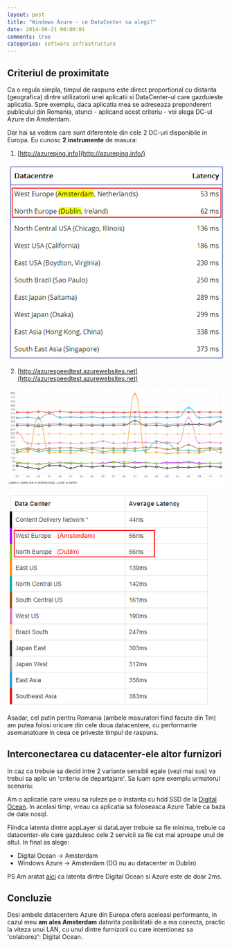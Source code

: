 ```yaml
---
layout: post
title: "Windows Azure - ce DataCenter sa alegi?"
date: 2014-06-21 00:00:01
comments: true
categories: software infrastructure
---
```


## Criteriul de proximitate

Ca o regula simpla, timpul de raspuns este direct proportional cu distanta (geografica) dintre utilizatorii unei aplicatii si DataCenter-ul care gazduieste aplicatia.
Spre exemplu, daca aplicatia mea se adreseaza preponderent publicului din Romania, atunci - aplicand acest criteriu - voi alega DC-ul Azure din Amsterdam.

Dar hai sa vedem care sunt diferentele din cele 2 DC-uri disponibile in Europa. Eu cunosc **2 instrumente** de masura:

1. [http://azureping.info](http://azureping.info/)

![](/assets/images/2014/azurepinginfo.png)

2. [http://azurespeedtest.azurewebsites.net](http://azurespeedtest.azurewebsites.net)

![](/assets/images/2014/azure-speed-test-chart.png)

![](/assets/images/2014/azure-speed-test-table.png)

Asadar, cel putin pentru Romania (ambele masuratori fiind facute din Tm) am putea folosi oricare din cele doua datacentere, cu performante asemanatoare in ceea ce priveste timpul de raspuns.

## Interconectarea cu datacenter-ele altor furnizori

In caz ca trebuie sa decid intre 2 variante sensibil egale (vezi mai sus) va trebui sa aplic un 'criteriu de departajare'. Sa luam spre exemplu urmatorul scenariu:

Am o aplicatie care vreau sa ruleze pe o instanta cu hdd SSD de la [Digital Ocean](https://www.digitalocean.com/). In acelasi timp, vreau ca aplicatia sa foloseasca Azure Table ca baza de date nosql.

Fiindca latenta dintre appLayer si dataLayer trebuie sa fie minima, trebuie ca datacenter-ele care gazduiesc cele 2 servicii sa fie cat mai aproape unul de altul. In final as alege:

- Digital Ocean -> Amsterdam
- Windows Azure -> Amsterdam (DO nu au datacenter in Dublin)

PS Am aratat [aici](http://maran.ro/2014/06/14/ping-din-windows-azure/) ca latenta dintre Digital Ocean si Azure este de doar 2ms.

## Concluzie

Desi ambele datacentere Azure din Europa ofera aceleasi performante, in cazul meu **am ales Amsterdam** datorita posibilitatii de a ma conecta, practic la viteza unui LAN, cu unul dintre furnizorii cu care intentionez sa 'colaborez': Digital Ocean.
